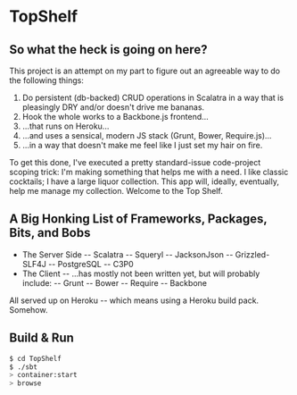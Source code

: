 # TopShelf #

## So what the heck is going on here?

This project is an attempt on my part to figure out an agreeable way to do the following things:

1. Do persistent (db-backed) CRUD operations in Scalatra in a way that is pleasingly DRY and/or doesn't drive me bananas.
2. Hook the whole works to a Backbone.js frontend...
3. ...that runs on Heroku...
4. ...and uses a sensical, modern JS stack (Grunt, Bower, Require.js)...
5. ...in a way that doesn't make me feel like I just set my hair on fire.

To get this done, I've executed a pretty standard-issue code-project scoping trick: I'm making something that helps me with a need. I like classic cocktails; I have a large liquor collection. This app will, ideally, eventually, help me manage my collection. Welcome to the Top Shelf.

## A Big Honking List of Frameworks, Packages, Bits, and Bobs

- The Server Side
-- Scalatra
-- Squeryl
-- JacksonJson
-- Grizzled-SLF4J
-- PostgreSQL
-- C3P0
- The Client
-- ...has mostly not been written yet, but will probably include:
-- Grunt
-- Bower
-- Require
-- Backbone

All served up on Heroku -- which means using a Heroku build pack. Somehow.

## Build & Run ##

```sh
$ cd TopShelf
$ ./sbt
> container:start
> browse
```
